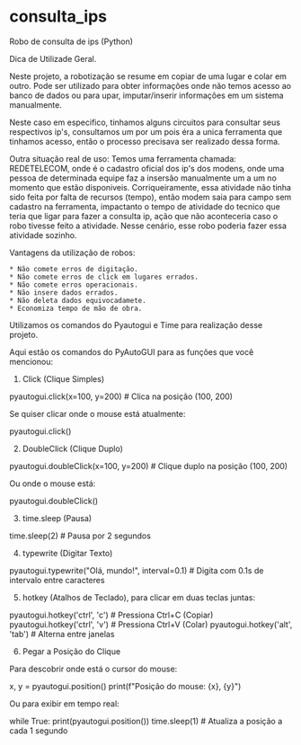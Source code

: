 # consulta_ips
Robo de consulta de ips (Python)

Dica de Utilizade Geral.

Neste projeto, a robotização se resume em copiar de uma lugar e colar em outro. 
Pode ser utilizado para obter informações onde não temos acesso ao banco de dados ou para upar, imputar/inserir informações em um sistema manualmente. 

Neste caso em especifico, tinhamos alguns circuitos para consultar seus respectivos ip's, consultamos um por um pois éra a unica ferramenta que tinhamos acesso, então o processo precisava ser realizado dessa forma. 

Outra situação real de uso:
Temos uma ferramenta chamada: REDETELECOM, onde é o cadastro oficial dos ip's dos modens, onde uma pessoa de determinada equipe faz a insersão manualmente um a um no momento que estão disponiveis. Corriqueiramente, essa atividade não tinha sido feita por falta de recursos (tempo), então modem saia para campo sem cadastro na ferramenta, impactanto o tempo de atividade do tecnico que teria que ligar para fazer a consulta ip, ação que não aconteceria caso o robo tivesse feito a atividade.  Nesse cenário, esse robo poderia fazer essa atividade sozinho.

Vantagens da utilização de robos:

    * Não comete erros de digitação.
    * Não comete erros de click em lugares errados.
    * Não comete erros operacionais.
    * Não insere dados errados. 
    * Não deleta dados equivocadamete. 
    * Economiza tempo de mão de obra. 


Utilizamos os comandos do Pyautogui e Time para realização desse projeto.


Aqui estão os comandos do PyAutoGUI para as funções que você mencionou:
1. Click (Clique Simples)

pyautogui.click(x=100, y=200)  # Clica na posição (100, 200)

Se quiser clicar onde o mouse está atualmente:

pyautogui.click()

2. DoubleClick (Clique Duplo)

pyautogui.doubleClick(x=100, y=200)  # Clique duplo na posição (100, 200)

Ou onde o mouse está:

pyautogui.doubleClick()

3. time.sleep (Pausa)

time.sleep(2)  # Pausa por 2 segundos

4. typewrite (Digitar Texto)

pyautogui.typewrite("Olá, mundo!", interval=0.1)  # Digita com 0.1s de intervalo entre caracteres

5. hotkey (Atalhos de Teclado), para clicar em duas teclas juntas:

pyautogui.hotkey('ctrl', 'c')  # Pressiona Ctrl+C (Copiar)
pyautogui.hotkey('ctrl', 'v')  # Pressiona Ctrl+V (Colar)
pyautogui.hotkey('alt', 'tab')  # Alterna entre janelas

6. Pegar a Posição do Clique

Para descobrir onde está o cursor do mouse:

x, y = pyautogui.position()
print(f"Posição do mouse: {x}, {y}")

Ou para exibir em tempo real:

while True:
    print(pyautogui.position())
    time.sleep(1)  # Atualiza a posição a cada 1 segundo

